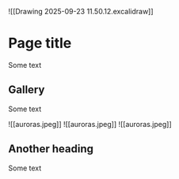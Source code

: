 
![[Drawing 2025-09-23 11.50.12.excalidraw]]

# Page title

Some text

## Gallery

Some text

![[auroras.jpeg]]
![[auroras.jpeg]]
![[auroras.jpeg]]

## Another heading

Some text
